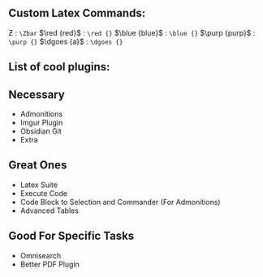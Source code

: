 
## Custom Latex Commands:

$\Zbar$ : `\Zbar`
$\red {red}$ : `\red {}`
$\blue {blue}$ : `\blue {}`
$\purp {purp}$ : `\purp {}`
$\dgoes {a}$   : `\dgoes {}`

## List of cool plugins:

## Necessary
- Admonitions
- Imgur Plugin
- Obsidian Git
- Extra 

## Great Ones
- Latex Suite
- Execute Code
- Code Block to Selection and Commander (For Admonitions)
- Advanced Tables

## Good For Specific Tasks
- Omnisearch
- Better PDF Plugin




